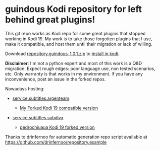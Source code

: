 # guindous Kodi repository for left behind great plugins!
This git repo works as Kodi repo for some great plugins that stopped working in Kodi 19.
My work is to take those forgotten plugins that I use, make it compatible, and host them until their migration or lack of willing.

Download [repository.guindous-1.0.1.zip](https://github.com/guindous/repository.guindous/raw/master/zips/repository.guindous/repository.guindous-1.0.1.zip) to [install in kodi](https://kodi.wiki/view/Add-on_manager#How_to_install_from_a_ZIP_file).

__Disclaimer__: I'm not a python expert and most of this work is a Q&D migration. Expect rough edges: poor language use, non tested scenarios, etc. Only warranty is that works in my environment. If you have any inconvenience, post an issue in the forked repos. 

Nowadays hosting:
* [service.subtitles.argenteam](https://github.com/estemendoza/service.subtitles.argenteam)
    * [My Forked Kodi 19 compatible version](https://github.com/guindous/service.subtitles.argenteam)

* [service.subtitles.subdivx](https://github.com/ramiro/service.subtitles.subdivx/)
    * [pedrochiuaua Kodi 19 forked version](https://github.com/pedrochiuaua/service.subtitles.subdivx)
  
Thanks to drinfernoo for automatic generation repo script available at https://github.com/drinfernoo/repository.example
